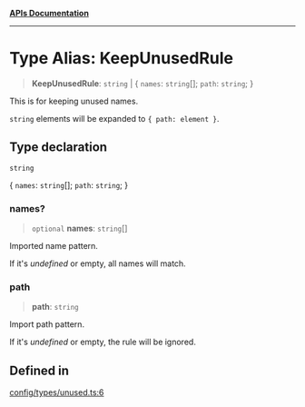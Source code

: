 [**APIs Documentation**](../README.md)

***

# Type Alias: KeepUnusedRule

> **KeepUnusedRule**: `string` \| \{ `names`: `string`[]; `path`: `string`; \}

This is for keeping unused names.

`string` elements will be expanded to `{ path: element }`.

## Type declaration

`string`

\{ `names`: `string`[]; `path`: `string`; \}

### names?

> `optional` **names**: `string`[]

Imported name pattern.

If it's _undefined_ or empty, all names will match.

### path

> **path**: `string`

Import path pattern.

If it's _undefined_ or empty, the rule will be ignored.

## Defined in

[config/types/unused.ts:6](https://github.com/daidodo/format-imports/blob/ff017abf6278875690a1b32bf81664f2bd289753/src/lib/config/types/unused.ts#L6)
